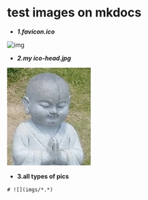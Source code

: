# test images on mkdocs

- ***1.favicon.ico***

![img](imgs/favicon.ico)

- ***2.my ico-head.jpg***

![my-ico](imgs/ico-head.jpg)

- **3.all types of pics**
```
# ![](imgs/*.*)
```
